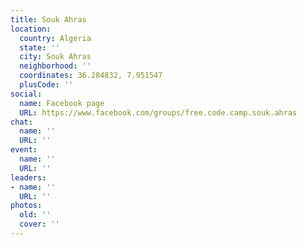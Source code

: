 ```yaml
---
title: Souk Ahras
location:
  country: Algeria
  state: ''
  city: Souk Ahras
  neighborhood: ''
  coordinates: 36.284832, 7.951547
  plusCode: ''
social:
  name: Facebook page
  URL: https://www.facebook.com/groups/free.code.camp.souk.ahras
chat:
  name: ''
  URL: ''
event:
  name: ''
  URL: ''
leaders:
- name: ''
  URL: ''
photos:
  old: ''
  cover: ''
---
```

